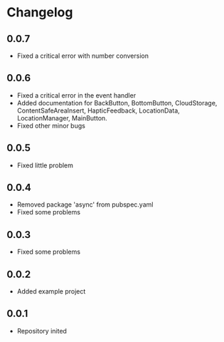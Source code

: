 # Changelog

## 0.0.7

* Fixed a critical error with number conversion 

## 0.0.6

* Fixed a critical error in the event handler
* Added documentation for BackButton, BottomButton, CloudStorage, ContentSafeAreaInsert, HapticFeedback, LocationData, LocationManager, MainButton.
* Fixed other minor bugs

## 0.0.5

* Fixed little problem

## 0.0.4

* Removed package 'async' from pubspec.yaml
* Fixed some problems

## 0.0.3

* Fixed some problems

## 0.0.2

* Added example project

## 0.0.1

* Repository inited
